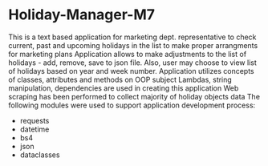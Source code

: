 # Holiday-Manager-M7
This is a text based application for marketing dept. representative to check current, past and upcoming holidays in the list to make proper arrangments for marketing plans
Application allows to make adjustments to the list of holidays - add, remove, save to json file.
Also, user may choose to view list of holidays based on year and week number.
Application utilizes concepts of classes, attributes and methods on OOP subject
Lambdas, string manipulation, dependencies are used in creating this application
Web scraping has been performed to collect majority of holiday objects data
The following modules were used to support application development process:
  - requests
  - datetime
  - bs4
  - json
  - dataclasses
